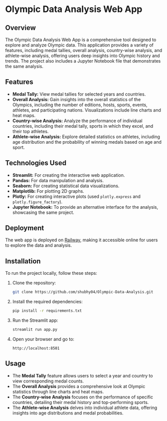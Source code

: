 # Olympic Data Analysis Web App

## Overview

The Olympic Data Analysis Web App is a comprehensive tool designed to explore and analyze Olympic data. This application provides a variety of features, including medal tallies, overall analysis, country-wise analysis, and athlete-wise analysis, offering users deep insights into Olympic history and trends. The project also includes a Jupyter Notebook file that demonstrates the same analysis.

## Features

- **Medal Tally:** View medal tallies for selected years and countries.
- **Overall Analysis:** Gain insights into the overall statistics of the Olympics, including the number of editions, hosts, sports, events, athletes, and participating nations. Visualizations include line charts and heat maps.
- **Country-wise Analysis:** Analyze the performance of individual countries, including their medal tally, sports in which they excel, and their top athletes.
- **Athlete-wise Analysis:** Explore detailed statistics on athletes, including age distribution and the probability of winning medals based on age and sport.

## Technologies Used

- **Streamlit:** For creating the interactive web application.
- **Pandas:** For data manipulation and analysis.
- **Seaborn:** For creating statistical data visualizations.
- **Matplotlib:** For plotting 2D graphs.
- **Plotly:** For creating interactive plots (used `plotly.express` and `plotly.figure_factory`).
- **Jupyter Notebook:** To provide an alternative interface for the analysis, showcasing the same project.

## Deployment

The web app is deployed on [Railway](https://olympic-data-analysis.up.railway.app/), making it accessible online for users to explore the data and analysis.

## Installation

To run the project locally, follow these steps:

1. Clone the repository:
    ```bash
    git clone https://github.com/shubhy04/Olympic-Data-Analysis.git
    ```

2. Install the required dependencies:
    ```bash
    pip install -r requirements.txt
    ```

3. Run the Streamlit app:
    ```bash
    streamlit run app.py
    ```

4. Open your browser and go to:
    ```
    http://localhost:8501
    ```

## Usage

- The **Medal Tally** feature allows users to select a year and country to view corresponding medal counts.
- The **Overall Analysis** provides a comprehensive look at Olympic statistics through line charts and heat maps.
- The **Country-wise Analysis** focuses on the performance of specific countries, detailing their medal history and top-performing sports.
- The **Athlete-wise Analysis** delves into individual athlete data, offering insights into age distributions and medal probabilities.
